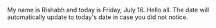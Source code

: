 My name is Rishabh and today is Friday, July 16. Hello all. The date will automatically update to today's date in case you did not notice.

